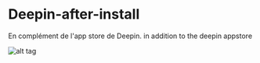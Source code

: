 # Deepin-after-install
En complément de l'app store de Deepin. 
in addition to the deepin appstore

![alt tag](https://user-images.githubusercontent.com/5204232/51186116-20df8480-18d9-11e9-9754-c2fc58b8e2ae.png)
